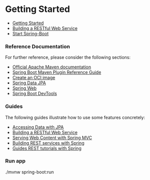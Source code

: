 # Getting Started
- [Getting Started](https://spring.io/projects/spring-boot)
- [Building a RESTful Web Service](https://spring.io/guides/gs/rest-service)
- [Start Spring-Boot](https://start.spring.io/)

### Reference Documentation
For further reference, please consider the following sections:

* [Official Apache Maven documentation](https://maven.apache.org/guides/index.html)
* [Spring Boot Maven Plugin Reference Guide](https://docs.spring.io/spring-boot/docs/2.5.2/maven-plugin/reference/html/)
* [Create an OCI image](https://docs.spring.io/spring-boot/docs/2.5.2/maven-plugin/reference/html/#build-image)
* [Spring Data JPA](https://docs.spring.io/spring-boot/docs/2.5.2/reference/htmlsingle/#boot-features-jpa-and-spring-data)
* [Spring Web](https://docs.spring.io/spring-boot/docs/2.5.2/reference/htmlsingle/#boot-features-developing-web-applications)
* [Spring Boot DevTools](https://docs.spring.io/spring-boot/docs/2.5.2/reference/htmlsingle/#using-boot-devtools)

### Guides
The following guides illustrate how to use some features concretely:

* [Accessing Data with JPA](https://spring.io/guides/gs/accessing-data-jpa/)
* [Building a RESTful Web Service](https://spring.io/guides/gs/rest-service/)
* [Serving Web Content with Spring MVC](https://spring.io/guides/gs/serving-web-content/)
* [Building REST services with Spring](https://spring.io/guides/tutorials/bookmarks/)
* [Guides REST tutorials with Spring](https://spring.io/guides/tutorials/rest/)

### Run app
./mvnw spring-boot:run